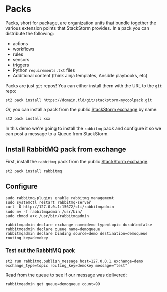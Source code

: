# Packs

Packs, short for package, are organization units that bundle together the various
extension points that StackStorm provides. In a pack you can distribute the following:

* actions
* workflows
* rules
* sensors
* triggers
* Python `requirements.txt` files
* Additional content (think Jinja templates, Ansible playbooks, etc)

Packs are just `git` repos! You can either install them with the URL to the `git` repo:

```shell
st2 pack install https://domain.tld/git/stackstorm-mycoolpack.git
```

Or, you can install a pack from the public [StackStorm exchange](https://exchange.stackstorm.org)
by name:

```shell
st2 pack install xxx
```

In this demo we're going to install the `rabbitmq` pack and configure it so
we can post a message to a Queue from StackStorm.

## Install RabbitMQ pack from exchange

First, install the `rabbitmq` pack from the public
[StackStorm exchange](https://exchange.stackstorm.org).

``` shell
st2 pack install rabbitmq
```

## Configure 

``` shell
sudo rabbitmq-plugins enable rabbitmq_management
sudo systemctl restart rabbitmq-server
curl -O http://127.0.0.1:15672/cli/rabbitmqadmin
sudo mv -f rabbitmqadmin /usr/bin/
sudo chmod a+x /usr/bin/rabbitmqadmin

rabbitmqadmin declare exchange name=demo type=topic durable=false
rabbitmqadmin declare queue name=demoqueue
rabbitmqadmin declare binding source=demo destination=demoqueue routing_key=demokey
```

### Test out the RabbitMQ pack

```shell
st2 run rabbitmq.publish_message host=127.0.0.1 exchange=demo exchange_type=topic routing_key=demokey message="test"
```

Read from the queue to see if our message was delivered:

```shell
rabbitmqadmin get queue=demoqueue count=99
```
